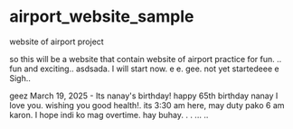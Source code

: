 # airport_website_sample
website of airport project

so this will be a website that contain website of airport practice for fun.
..
fun and exciting..
asdsada.
I will start now. e e.
gee.
not yet startedeee
e
Sigh..

geez
March 19, 2025 - Its nanay's birthday! happy 65th birthday nanay I love you. wishing you good health!. its 3:30 am here, may duty pako 6 am karon. I hope indi ko mag overtime. hay buhay. . .
...
..
